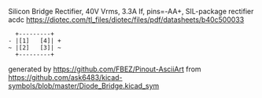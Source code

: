 Silicon Bridge Rectifier, 40V Vrms, 3.3A If, pins=-AA+, SIL-package
rectifier acdc
https://diotec.com/tl_files/diotec/files/pdf/datasheets/b40c500033


	  +---------+
	- |[1]   [4]| +
	~ |[2]   [3]| ~
	  +---------+


generated by https://github.com/FBEZ/Pinout-AsciiArt from https://github.com/ask6483/kicad-symbols/blob/master/Diode_Bridge.kicad_sym